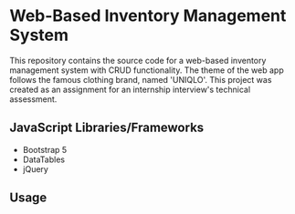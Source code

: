 # Web-Based Inventory Management System
This repository contains the source code for a web-based inventory management system with CRUD functionality. The theme of the web app follows the famous clothing brand, named 'UNIQLO'. This project was created as an assignment for an internship interview's technical assessment.
## JavaScript Libraries/Frameworks
- Bootstrap 5
- DataTables
- jQuery
## Usage
